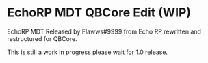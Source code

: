 # EchoRP MDT QBCore Edit (WIP)

EchoRP MDT Released by Flawws#9999 from Echo RP rewritten and restructured for QBCore.

This is still a work in progress please wait for 1.0 release.